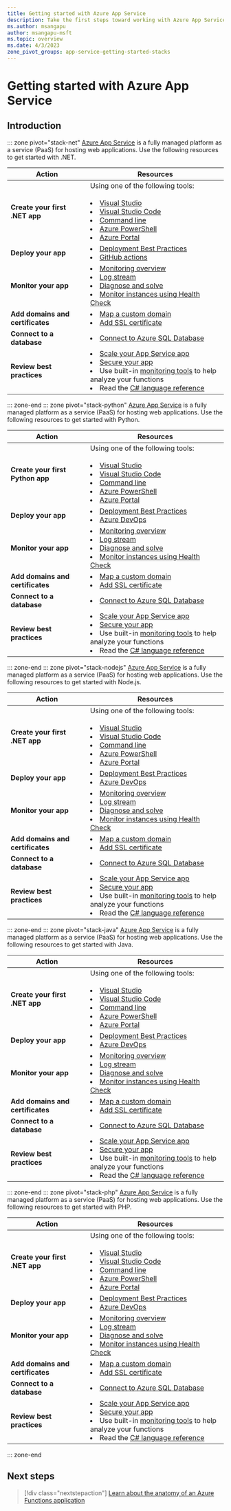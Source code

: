 ```yaml
---
title: Getting started with Azure App Service
description: Take the first steps toward working with Azure App Service.
ms.author: msangapu
author: msangapu-msft
ms.topic: overview
ms.date: 4/3/2023
zone_pivot_groups: app-service-getting-started-stacks
---
```


# Getting started with Azure App Service

## Introduction
::: zone pivot="stack-net"
[Azure App Service](./overview.md) is a fully managed platform as a service (PaaS) for hosting web applications. Use the following resources to get started with .NET.

| Action | Resources |
| --- | --- |
| **Create your first .NET app** | Using one of the following tools:<br><br><li>[Visual Studio](./quickstart-dotnetcore.md?tabs=net60&pivots=development-environment-vs)<li>[Visual Studio Code](./quickstart-dotnetcore.md?tabs=net60&pivots=development-environment-vscode)<li>[Command line](./quickstart-dotnetcore.md?tabs=net60&pivots=development-environment-cli)<li>[Azure PowerShell](./quickstart-dotnetcore.md?tabs=net60&pivots=development-environment-ps)<li>[Azure Portal](./quickstart-dotnetcore.md?tabs=net60&pivots=development-environment-azure-portal) |
| **Deploy your app** | <li>[Deployment Best Practices](./deploy-best-practices.md)<li>[GitHub actions](./deploy-github-actions.md) |
| **Monitor your app**| <li>[Monitoring overview](./overview-monitoring.md)<li>[Log stream](./troubleshoot-diagnostic-logs.md#stream-logs)<li>[Diagnose and solve](./overview-diagnostics.md)<li>[Monitor instances using Health Check](./monitor-instances-health-check.md)|
| **Add domains and certificates** |<li>[Map a custom domain]()<li>[Add SSL certificate]()|
| **Connect to a database** | <li>[Connect to Azure SQL Database](./app-service-web-tutorial-dotnet-sqldatabase.md)|
| **Review best practices** | <li>[Scale your App Service app]()<li>[Secure your app]()<li>Use built-in [monitoring tools]() to help analyze your functions<li>Read the [C# language reference]()|
::: zone-end
::: zone pivot="stack-python"
[Azure App Service](./overview.md) is a fully managed platform as a service (PaaS) for hosting web applications. Use the following resources to get started with Python.

| Action | Resources |
| --- | --- |
| **Create your first Python app** | Using one of the following tools:<br><br><li>[Visual Studio](./quickstart-dotnetcore.md?tabs=net60&pivots=development-environment-vs)<li>[Visual Studio Code](./quickstart-dotnetcore.md?tabs=net60&pivots=development-environment-vscode)<li>[Command line](./quickstart-dotnetcore.md?tabs=net60&pivots=development-environment-cli)<li>[Azure PowerShell](./quickstart-dotnetcore.md?tabs=net60&pivots=development-environment-ps)<li>[Azure Portal](./quickstart-dotnetcore.md?tabs=net60&pivots=development-environment-azure-portal) |
| **Deploy your app** | <li>[Deployment Best Practices](./deploy-best-practices.md)<li>[Azure DevOps](./deploy-azure-pipelines.md?tabs=yaml) |
| **Monitor your app**| <li>[Monitoring overview](./overview-monitoring.md)<li>[Log stream](./troubleshoot-diagnostic-logs.md#stream-logs)<li>[Diagnose and solve](./overview-diagnostics.md)<li>[Monitor instances using Health Check](./monitor-instances-health-check.md)|
| **Add domains and certificates** |<li>[Map a custom domain]()<li>[Add SSL certificate]()|
| **Connect to a database** | <li>[Connect to Azure SQL Database](./app-service-web-tutorial-dotnet-sqldatabase.md)|
| **Review best practices** | <li>[Scale your App Service app]()<li>[Secure your app]()<li>Use built-in [monitoring tools]() to help analyze your functions<li>Read the [C# language reference]()|
::: zone-end
::: zone pivot="stack-nodejs"
[Azure App Service](./overview.md) is a fully managed platform as a service (PaaS) for hosting web applications. Use the following resources to get started with Node.js.

| Action | Resources |
| --- | --- |
| **Create your first .NET app** | Using one of the following tools:<br><br><li>[Visual Studio](./quickstart-dotnetcore.md?tabs=net60&pivots=development-environment-vs)<li>[Visual Studio Code](./quickstart-dotnetcore.md?tabs=net60&pivots=development-environment-vscode)<li>[Command line](./quickstart-dotnetcore.md?tabs=net60&pivots=development-environment-cli)<li>[Azure PowerShell](./quickstart-dotnetcore.md?tabs=net60&pivots=development-environment-ps)<li>[Azure Portal](./quickstart-dotnetcore.md?tabs=net60&pivots=development-environment-azure-portal) |
| **Deploy your app** | <li>[Deployment Best Practices](./deploy-best-practices.md)<li>[Azure DevOps](./deploy-azure-pipelines.md?tabs=yaml) |
| **Monitor your app**| <li>[Monitoring overview](./overview-monitoring.md)<li>[Log stream](./troubleshoot-diagnostic-logs.md#stream-logs)<li>[Diagnose and solve](./overview-diagnostics.md)<li>[Monitor instances using Health Check](./monitor-instances-health-check.md)|
| **Add domains and certificates** |<li>[Map a custom domain]()<li>[Add SSL certificate]()|
| **Connect to a database** | <li>[Connect to Azure SQL Database](./app-service-web-tutorial-dotnet-sqldatabase.md)|
| **Review best practices** | <li>[Scale your App Service app]()<li>[Secure your app]()<li>Use built-in [monitoring tools]() to help analyze your functions<li>Read the [C# language reference]()|
::: zone-end
::: zone pivot="stack-java"
[Azure App Service](./overview.md) is a fully managed platform as a service (PaaS) for hosting web applications. Use the following resources to get started with Java.

| Action | Resources |
| --- | --- |
| **Create your first .NET app** | Using one of the following tools:<br><br><li>[Visual Studio](./quickstart-dotnetcore.md?tabs=net60&pivots=development-environment-vs)<li>[Visual Studio Code](./quickstart-dotnetcore.md?tabs=net60&pivots=development-environment-vscode)<li>[Command line](./quickstart-dotnetcore.md?tabs=net60&pivots=development-environment-cli)<li>[Azure PowerShell](./quickstart-dotnetcore.md?tabs=net60&pivots=development-environment-ps)<li>[Azure Portal](./quickstart-dotnetcore.md?tabs=net60&pivots=development-environment-azure-portal) |
| **Deploy your app** | <li>[Deployment Best Practices](./deploy-best-practices.md)<li>[Azure DevOps](./deploy-azure-pipelines.md?tabs=yaml) |
| **Monitor your app**| <li>[Monitoring overview](./overview-monitoring.md)<li>[Log stream](./troubleshoot-diagnostic-logs.md#stream-logs)<li>[Diagnose and solve](./overview-diagnostics.md)<li>[Monitor instances using Health Check](./monitor-instances-health-check.md)|
| **Add domains and certificates** |<li>[Map a custom domain]()<li>[Add SSL certificate]()|
| **Connect to a database** | <li>[Connect to Azure SQL Database](./app-service-web-tutorial-dotnet-sqldatabase.md)|
| **Review best practices** | <li>[Scale your App Service app]()<li>[Secure your app]()<li>Use built-in [monitoring tools]() to help analyze your functions<li>Read the [C# language reference]()|
::: zone-end
::: zone pivot="stack-php"
[Azure App Service](./overview.md) is a fully managed platform as a service (PaaS) for hosting web applications. Use the following resources to get started with PHP.

| Action | Resources |
| --- | --- |
| **Create your first .NET app** | Using one of the following tools:<br><br><li>[Visual Studio](./quickstart-dotnetcore.md?tabs=net60&pivots=development-environment-vs)<li>[Visual Studio Code](./quickstart-dotnetcore.md?tabs=net60&pivots=development-environment-vscode)<li>[Command line](./quickstart-dotnetcore.md?tabs=net60&pivots=development-environment-cli)<li>[Azure PowerShell](./quickstart-dotnetcore.md?tabs=net60&pivots=development-environment-ps)<li>[Azure Portal](./quickstart-dotnetcore.md?tabs=net60&pivots=development-environment-azure-portal) |
| **Deploy your app** | <li>[Deployment Best Practices](./deploy-best-practices.md)<li>[Azure DevOps](./deploy-azure-pipelines.md?tabs=yaml) |
| **Monitor your app**| <li>[Monitoring overview](./overview-monitoring.md)<li>[Log stream](./troubleshoot-diagnostic-logs.md#stream-logs)<li>[Diagnose and solve](./overview-diagnostics.md)<li>[Monitor instances using Health Check](./monitor-instances-health-check.md)|
| **Add domains and certificates** |<li>[Map a custom domain]()<li>[Add SSL certificate]()|
| **Connect to a database** | <li>[Connect to Azure SQL Database](./app-service-web-tutorial-dotnet-sqldatabase.md)|
| **Review best practices** | <li>[Scale your App Service app]()<li>[Secure your app]()<li>Use built-in [monitoring tools]() to help analyze your functions<li>Read the [C# language reference]()|
::: zone-end

## Next steps

> [!div class="nextstepaction"]
> [Learn about the anatomy of an Azure Functions application]()
